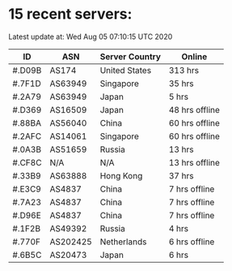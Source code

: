# 15 recent servers:

Latest update at: Wed Aug 05 07:10:15 UTC 2020

| ID | ASN | Server Country | Online |
| -- | --- | -------------- | ------ |
| #.D09B | AS174 | United States | 313 hrs |
| #.7F1D | AS63949 | Singapore | 35 hrs |
| #.2A79 | AS63949 | Japan | 5 hrs |
| #.D369 | AS16509 | Japan | 48 hrs offline |
| #.88BA | AS56040 | China | 60 hrs offline |
| #.2AFC | AS14061 | Singapore | 60 hrs offline |
| #.0A3B | AS51659 | Russia | 13 hrs |
| #.CF8C | N/A | N/A | 13 hrs offline |
| #.33B9 | AS63888 | Hong Kong | 37 hrs |
| #.E3C9 | AS4837 | China | 7 hrs offline |
| #.7A23 | AS4837 | China | 7 hrs offline |
| #.D96E | AS4837 | China | 7 hrs offline |
| #.1F2B | AS49392 | Russia | 4 hrs |
| #.770F | AS202425 | Netherlands | 6 hrs offline |
| #.6B5C | AS20473 | Japan | 6 hrs |

